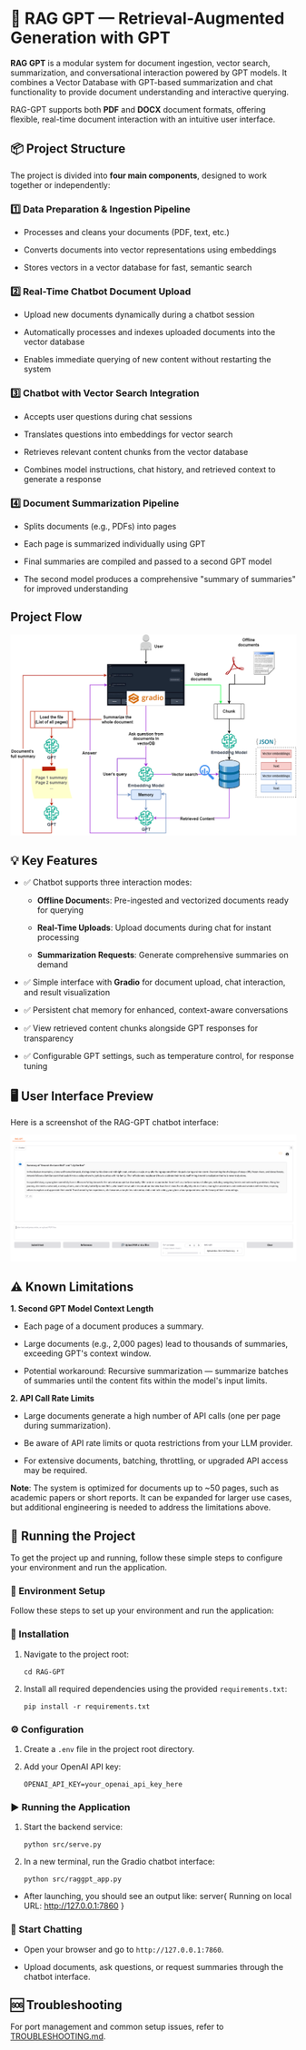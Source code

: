 # 🧠 RAG GPT — Retrieval-Augmented Generation with GPT

**RAG GPT** is a modular system for document ingestion, vector search, summarization, and conversational interaction powered by GPT models. It combines a Vector Database with GPT-based summarization and chat functionality to provide document understanding and interactive querying.

RAG-GPT supports both **PDF** and **DOCX** document formats, offering flexible, real-time document interaction with an intuitive user interface.

## 📦 Project Structure

The project is divided into **four main components**, designed to work together or independently:

### **1️⃣ Data Preparation & Ingestion Pipeline**

- Processes and cleans your documents (PDF, text, etc.)

- Converts documents into vector representations using embeddings

- Stores vectors in a vector database for fast, semantic search


### **2️⃣ Real-Time Chatbot Document Upload**

- Upload new documents dynamically during a chatbot session

- Automatically processes and indexes uploaded documents into the vector database

- Enables immediate querying of new content without restarting the system

### **3️⃣ Chatbot with Vector Search Integration**

- Accepts user questions during chat sessions

- Translates questions into embeddings for vector search

- Retrieves relevant content chunks from the vector database

- Combines model instructions, chat history, and retrieved context to generate a response

### **4️⃣ Document Summarization Pipeline**

- Splits documents (e.g., PDFs) into pages

- Each page is summarized individually using GPT

- Final summaries are compiled and passed to a second GPT model

- The second model produces a comprehensive "summary of summaries" for improved understanding


## Project Flow
![](https://github.com/dhavalantala/RAG_GPT/blob/740e74c81c1b88d22b440aba0a6c99fccb372a2f/images/RAGGPT_schema.png)

## **💡 Key Features**

- ✅ Chatbot supports three interaction modes:

    - **Offline Document**s: Pre-ingested and vectorized documents ready for querying

    - **Real-Time Uploads**: Upload documents during chat for instant processing

    - **Summarization Requests**: Generate comprehensive summaries on demand

- ✅ Simple interface with **Gradio** for document upload, chat interaction, and result visualization

- ✅ Persistent chat memory for enhanced, context-aware conversations

- ✅ View retrieved content chunks alongside GPT responses for transparency

- ✅ Configurable GPT settings, such as temperature control, for response tuning

## **🖥️ User Interface Preview**

Here is a screenshot of the RAG-GPT chatbot interface:

![RAG-GPT Chatbot Screenshot](images/GUI.png)

## **⚠️ Known Limitations**

**1. Second GPT Model Context Length**

- Each page of a document produces a summary.

- Large documents (e.g., 2,000 pages) lead to thousands of summaries, exceeding GPT's context window.

- Potential workaround: Recursive summarization — summarize batches of summaries until the content fits within the model's input limits.

**2. API Call Rate Limits**

- Large documents generate a high number of API calls (one per page during summarization).

- Be aware of API rate limits or quota restrictions from your LLM provider.

- For extensive documents, batching, throttling, or upgraded API access may be required.

**Note**: The system is optimized for documents up to ~50 pages, such as academic papers or short reports. It can be expanded for larger use cases, but additional engineering is needed to address the limitations above.

## **🚀 Running the Project**

To get the project up and running, follow these simple steps to configure your environment and run the application.

### **🔧 Environment Setup**

Follow these steps to set up your environment and run the application:

### 🔧 Installation

1. Navigate to the project root:
    ```
    cd RAG-GPT
    ```

2. Install all required dependencies using the provided `requirements.txt`:
    ```
    pip install -r requirements.txt
    ```

### ⚙️ Configuration

1. Create a `.env` file in the project root directory.

2. Add your OpenAI API key:
    ```
    OPENAI_API_KEY=your_openai_api_key_here
    ```

### ▶️ Running the Application
1. Start the backend service: 
    ```
    python src/serve.py
    ```

2. In a new terminal, run the Gradio chatbot interface:
    ```
    python src/raggpt_app.py
    ```

- After launching, you should see an output like:
server{
    Running on local URL:  http://127.0.0.1:7860
}

### 💬 Start Chatting

- Open your browser and go to `http://127.0.0.1:7860`.

- Upload documents, ask questions, or request summaries through the chatbot interface.



## 🆘 Troubleshooting

For port management and common setup issues, refer to [TROUBLESHOOTING.md](./TROUBLESHOOTING.md).
